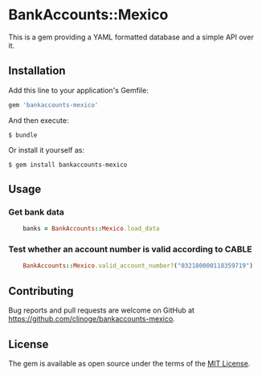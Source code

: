 # BankAccounts::Mexico

This is a gem providing a YAML formatted database and a simple API over it.

## Installation

Add this line to your application's Gemfile:

```ruby
gem 'bankaccounts-mexico'
```

And then execute:

    $ bundle

Or install it yourself as:

    $ gem install bankaccounts-mexico

## Usage

### Get bank data

``` ruby
    banks = BankAccounts::Mexico.load_data
```

### Test whether an account number is valid according to CABLE

``` ruby
    BankAccounts::Mexico.valid_account_number?("032180000118359719")
```

## Contributing

Bug reports and pull requests are welcome on GitHub at
https://github.com/clinoge/bankaccounts-mexico.


## License

The gem is available as open source under the terms of the
[MIT License](http://opensource.org/licenses/MIT).
